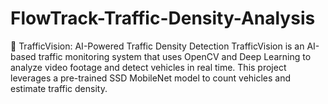 # FlowTrack-Traffic-Density-Analysis
🚦 TrafficVision: AI-Powered Traffic Density Detection TrafficVision is an AI-based traffic monitoring system that uses OpenCV and Deep Learning to analyze video footage and detect vehicles in real time. This project leverages a pre-trained SSD MobileNet model to count vehicles and estimate traffic density.
